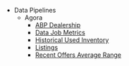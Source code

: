 * Data Pipelines
  * Agora
    * [ABP Dealership](https://pages.git.corp.tc/data-engineering/abp-dealership/#/)
    * [Data Job Metrics](https://pages.git.corp.tc/data-engineering/data-job-metrics/#/)
    * [Historical Used Inventory](https://pages.git.corp.tc/data-engineering/historical-used-inventory/#/)
    * [Listings](https://pages.git.corp.tc/data-engineering/listings/#/)
    * [Recent Offers Average Range](https://pages.git.corp.tc/data-engineering/recent-offers-average-range/#/)
